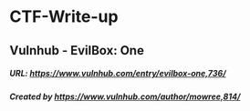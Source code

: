 # CTF-Write-up

## Vulnhub -  EvilBox: One

##### URL: https://www.vulnhub.com/entry/evilbox-one,736/

##### Created by _https://www.vulnhub.com/author/mowree,814/_


